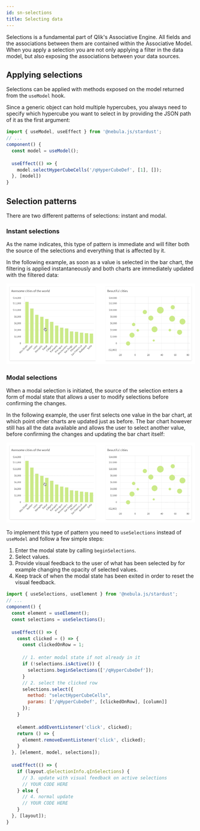 ```yaml
---
id: sn-selections
title: Selecting data
---
```


Selections is a fundamental part of Qlik's Associative Engine. All fields and the associations between them are contained within the Associative Model. When you apply a selection you are not only applying a filter in the data model, but also exposing the associations between your data sources.

## Applying selections

Selections can be applied with methods exposed on the model returned from the `useModel` hook.

Since a generic object can hold multiple hypercubes, you always need to specify which hypercube you want to select in by providing the JSON path of it as the first argument:

```js
import { useModel, useEffect } from '@nebula.js/stardust';
// ...
component() {
  const model = useModel();

  useEffect(() => {
    model.selectHyperCubeCells('/qHyperCubeDef', [1], []);
  }, [model])
}
```

## Selection patterns

There are two different patterns of selections: instant and modal.

### Instant selections

As the name indicates, this type of pattern is immediate and will filter both the source of the selections and everything that is affected by it.

In the following example, as soon as a value is selected in the bar chart, the filtering is applied instantaneously and both charts are immediately updated with the filtered data:

![Instant selections](./assets/selections-instant.gif)

### Modal selections

When a modal selection is initiated, the source of the selection enters a form of modal state that allows a user to modify selections before confirming the changes.

In the following example, the user first selects one value in the bar chart, at which point other charts are updated just as before. The bar chart however still has all the data available and allows the user to select another value, before confirming the changes and updating the bar chart itself:

![Modal selections](./assets/selections-modal.gif)

To implement this type of pattern you need to `useSelections` instead of
`useModel` and follow a few simple steps:

1. Enter the modal state by calling `beginSelections`.
1. Select values.
1. Provide visual feedback to the user of what has been selected by for example changing the opacity of selected values.
1. Keep track of when the modal state has been exited in order to reset the visual feedback.

```js
import { useSelections, useElement } from '@nebula.js/stardust';
// ...
component() {
  const element = useElement();
  const selections = useSelections();

  useEffect(() => {
    const clicked = () => {
      const clickedOnRow = 1;

      // 1. enter modal state if not already in it
      if (!selections.isActive()) {
        selections.beginSelections(['/qHyperCubeDef']);
      }
      // 2. select the clicked row
      selections.select({
        method: "selectHyperCubeCells",
        params: ['/qHyperCubeDef', [clickedOnRow], [column]]
      });
    }

    element.addEventListener('click', clicked);
    return () => {
      element.removeEventListener('click', clicked);
    }
  }, [element, model, selections]);

  useEffect(() => {
    if (layout.qSelectionInfo.qInSelections) {
      // 3. update with visual feedback on active selections
      // YOUR CODE HERE
    } else {
      // 4. normal update
      // YOUR CODE HERE
    }
  }, [layout]);
}
```
